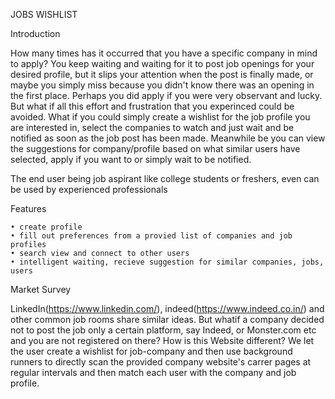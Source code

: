 JOBS WISHLISTIntroductionHow many times has it occurred that you have a specific company in mind to apply? You keep waiting and waiting for it to post job openings for your desired profile, but it slips your attention when the post is finally made, or maybe you simply miss because you didn't know there was an opening in the first place. Perhaps you did apply if you were very observant and lucky.But what if all this effort and frustration that you experinced could be avoided. What if you could simply create a wishlist for the job profile you are interested in, select the companies to watch and just wait and be notified as soon as the job post has been made.Meanwhile be you can view the suggestions for company/profile based on what similar users have selected, apply if you want to or simply wait to be notified.The end user being job aspirant like college students or freshers, even can be used by experienced professionalsFeatures    • create profile    • fill out preferences from a provied list of companies and job profiles    • search view and connect to other users    • intelligent waiting, recieve suggestion for similar companies, jobs, usersMarket SurveyLinkedIn(https://www.linkedin.com/), indeed(https://www.indeed.co.in/) and other common job rooms share similar ideas.But whatif a company decided not to post the job only a certain platform, say Indeed, or Monster.com etc and you are not registered on there?How is this Website different? We let the user create a wishlist for job-company and then use background runners to directly scan the provided company website's carrer pages at regular intervals and then match each user with the company and job profile.